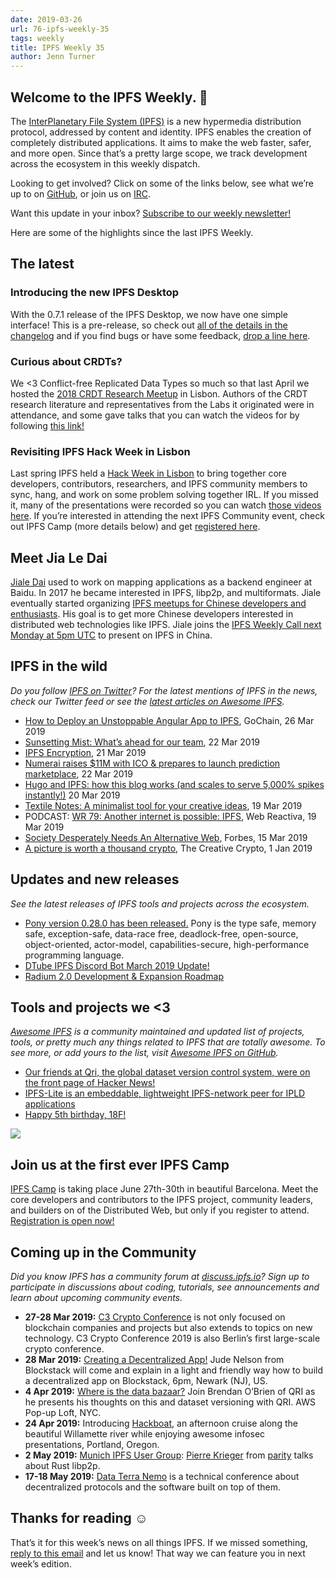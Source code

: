 ```yaml
---
date: 2019-03-26
url: 76-ipfs-weekly-35
tags: weekly
title: IPFS Weekly 35
author: Jenn Turner
---
```


## Welcome to the IPFS Weekly. 👋

The [InterPlanetary File System (IPFS)](https://ipfs.io/) is a new hypermedia distribution protocol, addressed by content and identity. IPFS enables the creation of completely distributed applications. It aims to make the web faster, safer, and more open. Since that’s a pretty large scope, we track development across the ecosystem in this weekly dispatch.

Looking to get involved? Click on some of the links below, see what we’re up to on [GitHub](https://github.com/ipfs), or join us on [IRC](https://riot.im/app/#/room/#ipfs:matrix.org).

Want this update in your inbox? [Subscribe to our weekly newsletter!](https://tinyletter.com/ipfsnewsletter)

Here are some of the highlights since the last IPFS Weekly.


## The latest

### Introducing the new IPFS Desktop

With the 0.7.1 release of the IPFS Desktop, we now have one simple interface! This is a pre-release, so check out [all of the details in the changelog](https://github.com/ipfs-shipyard/ipfs-desktop/releases/tag/v0.7.1) and if you find bugs or have some feedback, [drop a line here](https://github.com/ipfs-shipyard/ipfs-desktop/issues/new).

### Curious about CRDTs?

We <3 Conflict-free Replicated Data Types so much so that last April we hosted the [2018 CRDT Research Meetup](https://blog.ipfs.io/67-crdt-research-meetup/) in Lisbon. Authors of the CRDT research literature and representatives from the Labs it originated were in attendance, and some gave talks that you can watch the videos for by following [this link!](https://blog.ipfs.io/67-crdt-research-meetup/)

### Revisiting IPFS Hack Week in Lisbon

Last spring IPFS held a [Hack Week in Lisbon](https://blog.ipfs.io/74-lisbon-hack-week/) to bring together core developers, contributors, researchers, and IPFS community members to sync, hang, and work on some problem solving together IRL. If you missed it, many of the presentations were recorded so you can watch [those videos here](https://blog.ipfs.io/74-lisbon-hack-week/). If you’re interested in attending the next IPFS Community event, check out IPFS Camp (more details below) and get [registered here](https://camp.ipfs.io/).


## Meet Jia Le Dai

[Jiale Dai](https://twitter.com/daijiale6239) used to work on mapping applications as a backend engineer at Baidu. In 2017 he became interested in IPFS, libp2p, and multiformats. Jiale eventually started organizing [IPFS meetups for Chinese developers and enthusiasts](https://mp.weixin.qq.com/s/NrvZo5_hLD_CIXpZFPARbg). His goal is to get more Chinese developers interested in distributed web technologies like IPFS. Jiale joins the [IPFS Weekly Call next Monday at 5pm UTC](https://github.com/ipfs/team-mgmt#-ipfs-weekly-call--formerly-known-as-ipfs-all-hands-call) to present on IPFS in China.


## IPFS in the wild
*Do you follow [IPFS on Twitter](https://twitter.com/IPFSbot)? For the latest mentions of IPFS in the news, check our Twitter feed or see the [latest articles on Awesome IPFS](https://awesome.ipfs.io/categories/articles/).* 

+ [How to Deploy an Unstoppable Angular App to IPFS](https://medium.com/gochain/how-to-deploy-an-unstoppable-angular-app-to-ipfs-c2dabb52e517), GoChain, 26 Mar 2019
+ [Sunsetting Mist: What’s ahead for our team](https://medium.com/@avsa/sunsetting-mist-da21c8e943d2), 22 Mar 2019
+ [IPFS Encryption](https://medium.com/@theotherfruit/ipfs-encryption-492b004659d1), 21 Mar 2019
+ [Numerai raises $11M with ICO & prepares to launch prediction marketplace](https://ayo.news/2019/03/22/numerai-raises-11m-with-ico-prepares-to-launch-prediction-marketplace/), 22 Mar 2019
+ [Hugo and IPFS: how this blog works (and scales to serve 5,000% spikes instantly!)](https://withblue.ink/2019/03/20/hugo-and-ipfs-how-this-blog-works-and-scales.html) 20 Mar 2019
+ [Textile Notes: A minimalist tool for your creative ideas](https://medium.com/textileio/textile-notes-a-minimalist-tool-for-your-creative-ideas-68b9357d5cd0), 19 Mar 2019
+ PODCAST: [WR 79: Another internet is possible: IPFS](https://www.danielprimo.io/blog/otra-internet-es-posible-ipfs), Web Reactiva, 19 Mar 2019
+ [Society Desperately Needs An Alternative Web](https://www.forbes.com/sites/cognitiveworld/2019/03/15/society-desperately-needs-an-alternative-web/#155cd17424e3), Forbes, 15 Mar 2019
+ [A picture is worth a thousand crypto](https://thecreativecrypto.com/creating-a-creative-economy-interview-with-the-founders-of-crea/), The Creative Crypto, 1 Jan 2019


## Updates and new releases
*See the latest releases of IPFS tools and projects across the ecosystem.*

+ [Pony version 0.28.0 has been released.](https://www.ponylang.io/blog/2019/03/0.28.0-released/) Pony is the type safe, memory safe, exception-safe, data-race free, deadlock-free, open-source, object-oriented, actor-model, capabilities-secure, high-performance programming language.
+ [DTube IPFS Discord Bot March 2019 Update!](https://steemit.com/ipfs/@techcoderx/dtube-ipfs-discord-bot-march-2019-update-improved-file-pinning-node-stats-usage-data-command-and-more)
+ [Radium 2.0 Development & Expansion Roadmap](https://blog.radiumcore.org/radium-2-0-development-expansion-roadmap-updated-march-2019-382041249cf7) 


## Tools and projects we <3
*[Awesome IPFS](https://awesome.ipfs.io/) is a community maintained and updated list of projects, tools, or pretty much any things related to IPFS that are totally awesome. To see more, or add yours to the list, visit [Awesome IPFS on GitHub](https://github.com/ipfs/awesome-ipfs).* 

+ [Our friends at Qri, the global dataset version control system, were on the front page of Hacker News!](https://news.ycombinator.com/item?id=19470064)
+ [IPFS-Lite is an embeddable, lightweight IPFS-network peer for IPLD applications](https://github.com/hsanjuan/ipfs-lite)
+ [Happy 5th birthday, 18F!](https://18f.gsa.gov/2019/03/19/18F-5-Anniversary-achieve/)


![](https://ipfs.io/ipfs/Qmd11gtyigpCjo4MfzXuj9MKuMF3Dj1EZEvbNRZeQE1jd4)

## Join us at the first ever IPFS Camp

[IPFS Camp](https://blog.ipfs.io/72-ann-ipfs-camp/) is taking place June 27th-30th in beautiful Barcelona. Meet the core developers and contributors to the IPFS project, community leaders, and builders on of the Distributed Web, but only if you register to attend. [Registration is open now!](https://camp.ipfs.io/)
 
 
## Coming up in the Community
*Did you know IPFS has a community forum at [discuss.ipfs.io](https://discuss.ipfs.io/)? Sign up to participate in discussions about coding, tutorials, see announcements and learn about upcoming community events.*

+ **27-28 Mar 2019:** [C3 Crypto Conference](https://crypto-conference.com/) is not only focused on blockchain companies and projects but also extends to topics on new technology. C3 Crypto Conference 2019 is also Berlin’s first large-scale crypto conference.
+ **28 Mar 2019:** [Creating a Decentralized App!](https://www.meetup.com/Blockstack-Newark-the-New-Internet-for-Decentralized-Apps/events/257563100/?_xtd=gqFyqTE4NzU3MjE5NKFwo3dlYg&from=ref) Jude Nelson from Blockstack will come and explain in a light and friendly way how to build a decentralized app on Blockstack, 6pm, Newark (NJ), US.
+ **4 Apr 2019:** [Where is the data bazaar?](https://www.meetup.com/Deep-Learning-NYC/events/zztcfqyzgbgb/) Join Brendan O’Brien of QRI as he presents his thoughts on this and dataset versioning with QRI. AWS Pop-up Loft, NYC. 
+ **24 Apr 2019:** Introducing [Hackboat](https://hackboat.org/), an afternoon cruise along the beautiful Willamette river while enjoying awesome infosec presentations, Portland, Oregon.
+ **2 May 2019:** [Munich IPFS User Group](https://www.meetup.com/de-DE/Munich-IPFS-User-Group/events/259762490/): [Pierre Krieger](https://twitter.com/tomaka17) from [parity](https://www.parity.io/) talks about Rust libp2p.
+ **17-18 May 2019:** [Data Terra Nemo](https://dtn.is/) is a technical conference about decentralized protocols and the software built on top of them.

## Thanks for reading ☺️

That’s it for this week’s news on all things IPFS. If we missed something, [reply to this email](mailto:newsletter@ipfs.io) and let us know! That way we can feature you in next week’s edition. 
